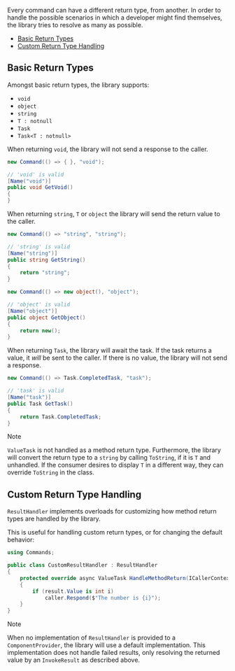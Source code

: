 Every command can have a different return type, from another. 
In order to handle the possible scenarios in which a developer might find themselves, the library tries to resolve as many as possible.

- [Basic Return Types](#basic-return-types)
- [Custom Return Type Handling](#custom-return-type-handling)

## Basic Return Types

Amongst basic return types, the library supports:

- `void`
- `object`
- `string`
- `T : notnull`
- `Task`
- `Task<T : notnull>`

When returning `void`, the library will not send a response to the caller.

```cs
new Command(() => { }, "void");
```
```cs
// 'void' is valid
[Name("void")]
public void GetVoid()
{
}
```

When returning `string`, `T` or `object` the library will send the return value to the caller.

```cs
new Command(() => "string", "string");
```
```cs
// 'string' is valid
[Name("string")]
public string GetString()
{
    return "string";
}
```

```cs
new Command(() => new object(), "object");
```
```cs
// 'object' is valid
[Name("object")]
public object GetObject()
{
    return new();
}
```

When returning `Task`, the library will await the task. If the task returns a value, it *will* be sent to the caller. If there is no value, the library will not send a response.

```cs
new Command(() => Task.CompletedTask, "task");
```
```cs
// 'task' is valid
[Name("task")]
public Task GetTask()
{
    return Task.CompletedTask;
}
```

> [!NOTE]
> `ValueTask` is not handled as a method return type. 
> Furthermore, the library will convert the return type to a `string` by calling `ToString`, if it is `T` and unhandled. 
> If the consumer desires to display `T` in a different way, they can override `ToString` in the class.

## Custom Return Type Handling

`ResultHandler` implements overloads for customizing how method return types are handled by the library.

This is useful for handling custom return types, or for changing the default behavior:

```cs
using Commands;

public class CustomResultHandler : ResultHandler
{
    protected override async ValueTask HandleMethodReturn(ICallerContext caller, IResult result, IServiceProvider services, CancellationToken cancellationToken)
    {
        if (result.Value is int i)
            caller.Respond($"The number is {i}");
    }
}
```

> [!NOTE]
> When no implementation of `ResultHandler` is provided to a `ComponentProvider`, the library will use a default implementation. 
> This implementation does not handle failed results, only resolving the returned value by an `InvokeResult` as described above.